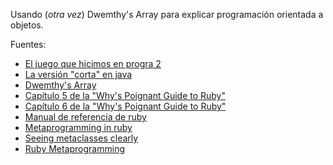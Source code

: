 Usando (_otra vez_)  Dwemthy's Array para explicar programación
orientada a objetos.

Fuentes:

* [El juego que hicimos en progra
  2](https://github.com/lfborjas/progra2/tree/I_2011/parcial2/regular_dwemthy)
* [La versión "corta" en java](https://gist.github.com/674734)
* [Dwemthy's Array](http://mislav.uniqpath.com/poignant-guide/dwemthy/)
* [Capítulo 5 de la "Why's Poignant Guide to
  Ruby"](http://mislav.uniqpath.com/poignant-guide/book/chapter-5.html)
* [Capítulo 6 de la "Why's Poignant Guide to
  Ruby"](http://mislav.uniqpath.com/poignant-guide/book/chapter-6.html)
* [Manual de referencia de
  ruby](http://www.ruby-doc.org/docs/ProgrammingRuby/)
* [Metaprogramming in
  ruby](http://yehudakatz.com/2009/11/15/metaprogramming-in-ruby-its-all-about-the-self/)
* [Seeing metaclasses
  clearly](http://viewsourcecode.org/why/hacking/seeingMetaclassesClearly.html)
* [Ruby Metaprogramming]()
